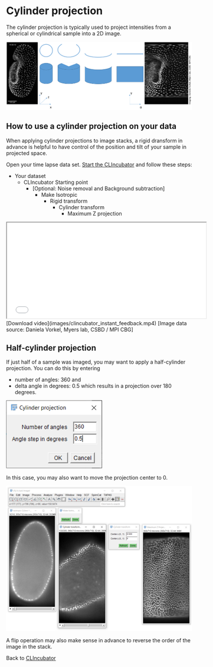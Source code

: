 # Cylinder projection
The cylinder projection is typically used to project intensities from a spherical or cylindrical sample into a 2D image.

![Image](images/cylinder_projection.png)

## How to use a cylinder projection on your data
When applying cylinder projections to image stacks, a rigid dransform in advance is helpful to have control of the position and tilt of your sample in projected space.


Open your time lapse data set. [Start the CLIncubator](https://clij.github.io/clincubator/getting_started) and follow these steps:

* Your dataset
  * CLIncubator Starting point
    * [Optional: Noise removal and Background subtraction]
      * Make Isotropic
        * Rigid transform
          * Cylinder transform
            * Maximum Z projection

<iframe src="images/clincubator_instand_feedback.mp4" width="540" height="260"></iframe>
[Download video](images/clincubator_instant_feedback.mp4) [Image data source: Daniela Vorkel, Myers lab, CSBD / MPI CBG]

## Half-cylinder projection
If just half of a sample was imaged, you may want to apply a half-cylinder projection. 
You can do this by entering 
* number of angles: 360 and
* delta angle in degrees: 0.5
which results in a projection over 180 degrees. 

![Image](images/half_cylinder_projection.png)

In this case, you may also want to move the projection center to 0.  

![Image](images/half_cylinder_projection1.png)

A flip operation may also make sense in advance to reverse the order of the image in the stack.

Back to [CLIncubator](https://clij.github.io/clincubator)